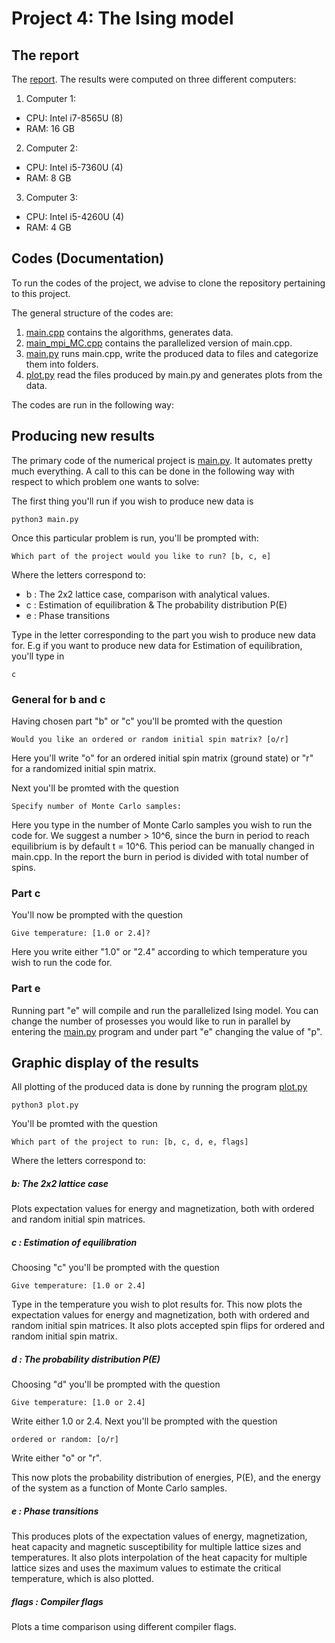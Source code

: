 # Project 4: The Ising model

## The report
The [report](https://github.com/reneaas/ComputationalPhysics/blob/master/projects/project3/report/Project3_report.pdf).
The results were computed on three different computers:
1. Computer 1:
  - CPU: Intel i7-8565U (8)
  - RAM: 16 GB

2. Computer 2:
  - CPU: Intel i5-7360U (4)
  - RAM: 8 GB

3. Computer 3:
  - CPU: Intel i5-4260U (4)
  - RAM: 4 GB


## Codes (Documentation)
To run the codes of the project, we advise to clone the repository pertaining to this project.

The general structure of the codes are:
1. [main.cpp](https://github.com/reneaas/ComputationalPhysics/blob/master/projects/project4/codes/main.cpp) contains the algorithms, generates data.
2. [main_mpi_MC.cpp](https://github.com/reneaas/ComputationalPhysics/blob/master/projects/project4/codes/main_mpi_MC.cpp) contains the parallelized version of main.cpp.
3. [main.py](https://github.com/reneaas/ComputationalPhysics/blob/master/projects/project4/codes/main.py) runs main.cpp, write the produced data to files and categorize them into folders.
4. [plot.py](https://github.com/reneaas/ComputationalPhysics/blob/master/projects/project4/codes/plot.py) read the files produced by main.py and generates plots from the data.


The codes are run in the following way:

## Producing new results

The primary code of the numerical project is [main.py](https://github.com/reneaas/ComputationalPhysics/blob/master/projects/project4/codes/main.py). It automates pretty much everything. A call to this can be done in the following way with respect to which problem one wants to solve:

The first thing you'll run if you wish to produce new data is

```console
python3 main.py
```

Once this particular problem is run, you'll be prompted with:
```console
Which part of the project would you like to run? [b, c, e]
```

Where the letters correspond to:
- b : The 2x2 lattice case, comparison with analytical values.
- c : Estimation of equilibration & The probability distribution P(E)
- e : Phase transitions

Type in the letter corresponding to the part you wish to produce new data for. E.g if you want to produce new data for Estimation of equilibration, you'll type in

```console
c
```
### General for b and c

Having chosen part "b" or "c" you'll be promted with the question

```console
Would you like an ordered or random initial spin matrix? [o/r]
```

Here you'll write "o" for an ordered initial spin matrix (ground state) or "r" for a randomized initial spin matrix.

Next you'll be promted with the question
```console
Specify number of Monte Carlo samples:
```

Here you type in the number of Monte Carlo samples you wish to run the code for. We suggest a number > 10^6, since the burn in period to reach equilibrium is by default t = 10^6. This period can be manually changed in main.cpp. In the report the burn in period is divided with total number of spins.

### Part c

You'll now be prompted with the question
```console
Give temperature: [1.0 or 2.4]?
```
Here you write either "1.0" or "2.4" according to which temperature you wish to run the code for.

### Part e

Running part "e" will compile and run the parallelized Ising model. You can change the number of prosesses you would like to run in parallel by entering the [main.py](https://github.com/reneaas/ComputationalPhysics/blob/master/projects/project4/codes/main.py) program and under part "e" changing the value of "p".

## Graphic display of the results
All plotting of the produced data is done by running the program [plot.py](https://github.com/reneaas/ComputationalPhysics/blob/master/projects/project4/codes/plot.py)

```console
python3 plot.py
```
You'll be promted with the question
```console
Which part of the project to run: [b, c, d, e, flags]
```

Where the letters correspond to:
##### b: The 2x2 lattice case

Plots expectation values for energy and magnetization, both with ordered and random initial spin matrices.

##### c : Estimation of equilibration

Choosing "c" you'll be prompted with the question
```console
Give temperature: [1.0 or 2.4]
```

Type in the temperature you wish to plot results for.
This now plots the expectation values for energy and magnetization, both with ordered and random initial spin matrices. It also plots accepted spin flips for ordered and random initial spin matrix.


##### d : The probability distribution P(E)
Choosing "d" you'll be prompted with the question
```console
Give temperature: [1.0 or 2.4]
```

Write either 1.0 or 2.4.
Next you'll be prompted with the question
```console
ordered or random: [o/r]
```

Write either "o" or "r".

This now plots the probability distribution of energies, P(E), and the energy of the system as a function of Monte Carlo samples.


##### e : Phase transitions

This produces plots of the expectation values of energy, magnetization, heat capacity and magnetic susceptibility for multiple lattice sizes and temperatures. It also plots interpolation of the heat capacity for multiple lattice sizes and uses the maximum values to estimate the critical temperature, which is also plotted.



##### flags : Compiler flags

Plots a time comparison using different compiler flags.
